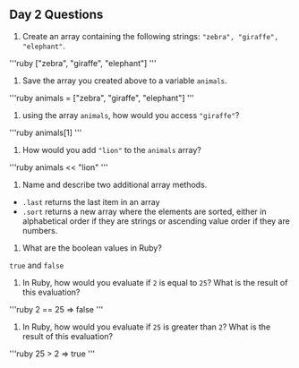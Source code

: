 ## Day 2 Questions

1. Create an array containing the following strings: `"zebra", "giraffe", "elephant"`.

'''ruby
["zebra", "giraffe", "elephant"]
'''

1. Save the array you created above to a variable `animals`.

'''ruby
animals = ["zebra", "giraffe", "elephant"]
'''

1. using the array `animals`, how would you access `"giraffe"`?

'''ruby
animals[1]
'''

1. How would you add `"lion"` to the `animals` array?

'''ruby
animals << "lion"
'''

1. Name and describe two additional array methods.

  * `.last` returns the last item in an array
  * `.sort` returns a new array where the elements are sorted, either in alphabetical order if they are strings or ascending value order if they are numbers.

1. What are the boolean values in Ruby?

`true` and `false`

1. In Ruby, how would you evaluate if `2` is equal to `25`? What is the result of this evaluation?

'''ruby
2 == 25
=> false
'''

1. In Ruby, how would you evaluate if `25` is greater than `2`? What is the result of this evaluation?

'''ruby
25 > 2
=> true
'''
